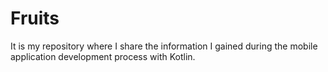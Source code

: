 # Fruits
It is my repository where I share the information I gained during the mobile application development process with Kotlin.

